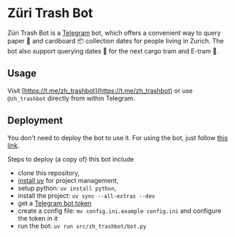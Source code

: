 # Züri Trash Bot

Züri Trash Bot is a [Telegram](https://telegram.org) bot, which offers a convenient way to query paper :newspaper: and cardboard :package: collection dates for people living in Zurich. The bot also support querying dates :calendar: for the next cargo tram and E-tram :train:.

## Usage

Visit [https://t.me/zh_trashbot](https://t.me/zh_trashbot) or use `@zh_trashbot` directly from within Telegram.

## Deployment

You don't need to deploy the bot to use it. For using the bot, just follow [this link](https://t.me/zh_trashbot).

Steps to deploy (a copy of) this bot include

- clone this repository,
- [install uv](https://docs.astral.sh/uv/getting-started/installation/) for project management,
- setup python: `uv install python`,
- install the project: `uv sync --all-extras --dev`
- get a [Telegram bot token](https://core.telegram.org/bots#creating-a-new-bot)
- create a config file: `mv config.ini.example config.ini` and configure the token in it
- run the bot: `uv run src/zh_trashbot/bot.py`
